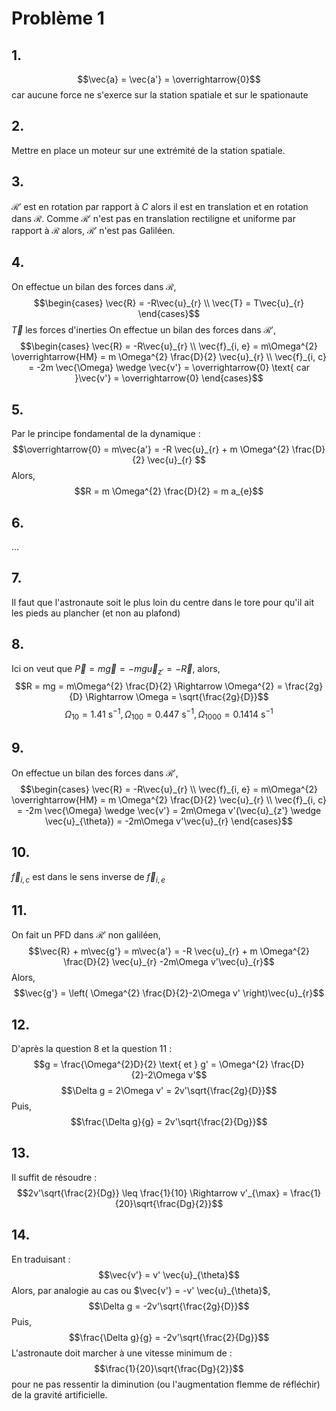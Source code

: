 # Problème 1
## 1.
$$\vec{a} = \vec{a'} = \overrightarrow{0}$$
car aucune force ne s'exerce sur la station spatiale et sur le spationaute

## 2.
Mettre en place un moteur sur une extrémité de la station spatiale. 

## 3.
$\mathcal{R}'$ est en rotation par rapport à $C$ alors il est en translation et en rotation dans $\mathcal{R}$. 
Comme $\mathcal{R}'$ n'est pas en translation rectiligne et uniforme par rapport à $\mathcal{R}$ alors, $\mathcal{R}'$ n'est pas Galiléen.

## 4.
On effectue un bilan des forces dans $\mathcal{R}$, 
$$\begin{cases}
\vec{R} = -R\vec{u}_{r} \\
\vec{T} = T\vec{u}_{r}
\end{cases}$$
$\vec{T}$ les forces d'inerties
On effectue un bilan des forces dans $\mathcal{R}'$, 
$$\begin{cases}
\vec{R} = -R\vec{u}_{r} \\
\vec{f}_{i, e} = m\Omega^{2} \overrightarrow{HM} = m \Omega^{2} \frac{D}{2} \vec{u}_{r} \\
\vec{f}_{i, c} = -2m \vec{\Omega} \wedge \vec{v'} = \overrightarrow{0} \text{ car }\vec{v'} = \overrightarrow{0}
\end{cases}$$

## 5.
Par le principe fondamental de la dynamique : 
$$\overrightarrow{0} = m\vec{a'} = -R \vec{u}_{r} + m \Omega^{2} \frac{D}{2} \vec{u}_{r} $$
Alors, 
$$R = m \Omega^{2} \frac{D}{2} = m a_{e}$$

## 6.
...

## 7.
Il faut que l'astronaute soit le plus loin du centre dans le tore pour qu'il ait les pieds au plancher (et non au plafond)

## 8.
Ici on veut que $\vec{P} = m\vec{g} = -mg \vec{u}_{z'} = -\vec{R}$, alors, 
$$R = mg = m\Omega^{2} \frac{D}{2} \Rightarrow \Omega^{2} = \frac{2g}{D} \Rightarrow \Omega = \sqrt{\frac{2g}{D}}$$
$$\Omega_{10} = 1.41 \text{ s}^{-1}, \Omega_{100} = 0.447\text{ s}^{-1}, \Omega_{1000} = 0.1414\text{ s}^{-1}$$

## 9.
On effectue un bilan des forces dans $\mathcal{R}'$, 
$$\begin{cases}
\vec{R} = -R\vec{u}_{r} \\
\vec{f}_{i, e} = m\Omega^{2} \overrightarrow{HM} = m \Omega^{2} \frac{D}{2} \vec{u}_{r} \\
\vec{f}_{i, c} = -2m \vec{\Omega} \wedge \vec{v'} = 2m\Omega v'(\vec{u}_{z'} \wedge \vec{u}_{\theta}) = -2m\Omega v'\vec{u}_{r}
\end{cases}$$

## 10.
$\vec{f}_{i, c}$ est dans le sens inverse de $\vec{f}_{i, e}$

## 11.
On fait un PFD dans $\mathcal{R}'$ non galiléen, 
$$\vec{R} + m\vec{g'} = m\vec{a'} = -R \vec{u}_{r} + m \Omega^{2} \frac{D}{2} \vec{u}_{r} -2m\Omega v'\vec{u}_{r}$$
Alors, 
$$\vec{g'} = \left( \Omega^{2} \frac{D}{2}-2\Omega v' \right)\vec{u}_{r}$$

## 12.
D'après la question 8 et la question 11 : 
$$g = \frac{\Omega^{2}D}{2} \text{ et } g' = \Omega^{2} \frac{D}{2}-2\Omega v'$$
$$\Delta g = 2\Omega v' = 2v'\sqrt{\frac{2g}{D}}$$
Puis, 
$$\frac{\Delta g}{g} = 2v'\sqrt{\frac{2}{Dg}}$$

## 13.
Il suffit de résoudre : 
$$2v'\sqrt{\frac{2}{Dg}} \leq \frac{1}{10} \Rightarrow v'_{\max} = \frac{1}{20}\sqrt{\frac{Dg}{2}}$$

## 14.
En traduisant : 
$$\vec{v'} = v' \vec{u}_{\theta}$$
Alors, par analogie au cas ou $\vec{v'} = -v' \vec{u}_{\theta}$, 
$$\Delta g = -2v'\sqrt{\frac{2g}{D}}$$
Puis, 
$$\frac{\Delta g}{g} = -2v'\sqrt{\frac{2}{Dg}}$$
L'astronaute doit marcher à une vitesse minimum de : 
$$\frac{1}{20}\sqrt{\frac{Dg}{2}}$$
pour ne pas ressentir la diminution (ou l'augmentation flemme de réfléchir) de la gravité artificielle. 

